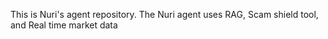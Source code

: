 
This is Nuri's agent repository. The Nuri agent uses RAG, Scam shield tool, and Real time market data 

